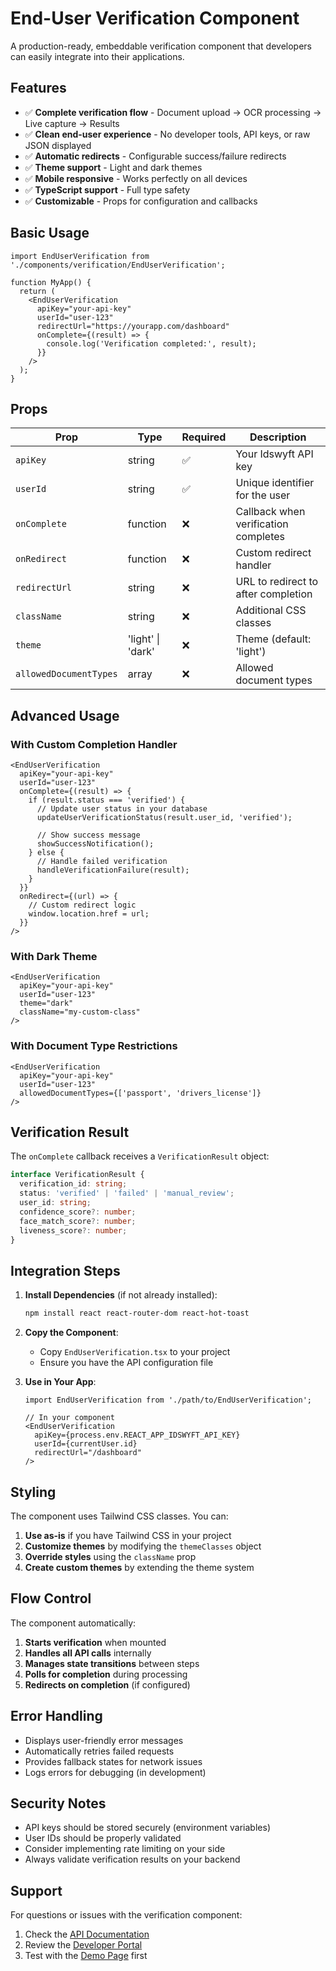 # End-User Verification Component

A production-ready, embeddable verification component that developers can easily integrate into their applications.

## Features

- ✅ **Complete verification flow** - Document upload → OCR processing → Live capture → Results
- ✅ **Clean end-user experience** - No developer tools, API keys, or raw JSON displayed
- ✅ **Automatic redirects** - Configurable success/failure redirects
- ✅ **Theme support** - Light and dark themes
- ✅ **Mobile responsive** - Works perfectly on all devices
- ✅ **TypeScript support** - Full type safety
- ✅ **Customizable** - Props for configuration and callbacks

## Basic Usage

```tsx
import EndUserVerification from './components/verification/EndUserVerification';

function MyApp() {
  return (
    <EndUserVerification
      apiKey="your-api-key"
      userId="user-123"
      redirectUrl="https://yourapp.com/dashboard"
      onComplete={(result) => {
        console.log('Verification completed:', result);
      }}
    />
  );
}
```

## Props

| Prop | Type | Required | Description |
|------|------|----------|-------------|
| `apiKey` | string | ✅ | Your Idswyft API key |
| `userId` | string | ✅ | Unique identifier for the user |
| `onComplete` | function | ❌ | Callback when verification completes |
| `onRedirect` | function | ❌ | Custom redirect handler |
| `redirectUrl` | string | ❌ | URL to redirect to after completion |
| `className` | string | ❌ | Additional CSS classes |
| `theme` | 'light' \| 'dark' | ❌ | Theme (default: 'light') |
| `allowedDocumentTypes` | array | ❌ | Allowed document types |

## Advanced Usage

### With Custom Completion Handler

```tsx
<EndUserVerification
  apiKey="your-api-key"
  userId="user-123"
  onComplete={(result) => {
    if (result.status === 'verified') {
      // Update user status in your database
      updateUserVerificationStatus(result.user_id, 'verified');
      
      // Show success message
      showSuccessNotification();
    } else {
      // Handle failed verification
      handleVerificationFailure(result);
    }
  }}
  onRedirect={(url) => {
    // Custom redirect logic
    window.location.href = url;
  }}
/>
```

### With Dark Theme

```tsx
<EndUserVerification
  apiKey="your-api-key"
  userId="user-123"
  theme="dark"
  className="my-custom-class"
/>
```

### With Document Type Restrictions

```tsx
<EndUserVerification
  apiKey="your-api-key"
  userId="user-123"
  allowedDocumentTypes={['passport', 'drivers_license']}
/>
```

## Verification Result

The `onComplete` callback receives a `VerificationResult` object:

```typescript
interface VerificationResult {
  verification_id: string;
  status: 'verified' | 'failed' | 'manual_review';
  user_id: string;
  confidence_score?: number;
  face_match_score?: number;
  liveness_score?: number;
}
```

## Integration Steps

1. **Install Dependencies** (if not already installed):
   ```bash
   npm install react react-router-dom react-hot-toast
   ```

2. **Copy the Component**:
   - Copy `EndUserVerification.tsx` to your project
   - Ensure you have the API configuration file

3. **Use in Your App**:
   ```tsx
   import EndUserVerification from './path/to/EndUserVerification';
   
   // In your component
   <EndUserVerification
     apiKey={process.env.REACT_APP_IDSWYFT_API_KEY}
     userId={currentUser.id}
     redirectUrl="/dashboard"
   />
   ```

## Styling

The component uses Tailwind CSS classes. You can:

1. **Use as-is** if you have Tailwind CSS in your project
2. **Customize themes** by modifying the `themeClasses` object
3. **Override styles** using the `className` prop
4. **Create custom themes** by extending the theme system

## Flow Control

The component automatically:

1. **Starts verification** when mounted
2. **Handles all API calls** internally
3. **Manages state transitions** between steps
4. **Polls for completion** during processing
5. **Redirects on completion** (if configured)

## Error Handling

- Displays user-friendly error messages
- Automatically retries failed requests
- Provides fallback states for network issues
- Logs errors for debugging (in development)

## Security Notes

- API keys should be stored securely (environment variables)
- User IDs should be properly validated
- Consider implementing rate limiting on your side
- Always validate verification results on your backend

## Support

For questions or issues with the verification component:

1. Check the [API Documentation](../docs/API.md)
2. Review the [Developer Portal](http://localhost:5173/developer)
3. Test with the [Demo Page](http://localhost:5173/verify) first